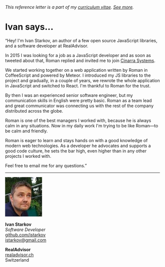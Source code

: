 _This reference letter is a part of my [curriculum vitae](/cv.html).
[See&nbsp;more](./)._

# Ivan says...

<p class="f4 f3-m f3-l lh-title ni">&#8220;Hey! I'm Ivan Starkov,
an author of a few open source JavaScript libraries, and a software
developer at RealAdvisor.</p>

In 2015 I was looking for a job as a JavaScript developer and as
soon as tweeted about that, Roman replied and invited me to join
[Cinarra Systems](https://www.cinarra.com).

We started working together on a web application written by Roman
in CoffeeScript and powered by Meteor. I introduced my JS libraries
to the project and gradually, in a couple of years, we rewrote the
whole application in JavaScript and switched to React. I'm thankful
to Roman for the trust.

By then I was an experienced senior software engineer, but my
communication skills in English were pretty basic. Roman as a team
lead and great communicator was connecting us with the rest of the
company distributed across the globe.

Roman is one of the best managers I worked with, because he is
always calm in any situations. Now in my daily work I'm trying to
be like Roman&mdash;to be calm and friendly.

Roman is eager to learn and stays hands on with a good knowledge
of modern web technologies.  As a developer he advocates and supports
a good code culture, he sets the bar high, even higher than in any
other projects I worked with.

Feel free to email me for any questions.&#8221;

---

<img src="is.jpeg" class="br-100 w3">

**Ivan Starkov**<br>
_Software Developer_<br>
[github.com/istarkov](https://github.com/istarkov)<br>
istarkov@gmail.com

**RealAdvisor**<br>
[realadvisor.ch](https://realadvisor.ch)<br>
Switzerland
